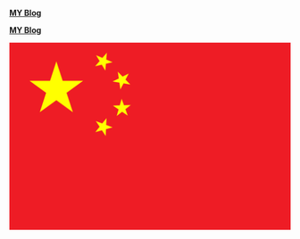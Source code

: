 
**[MY Blog](https://yan-zijun.github.io/)**

**[MY Blog](https://yan-zijun.github.io/)**

![图片](https://github.com/Yan-ziJun/Yan-ziJun.github.io/blob/master/images/China/%E4%B8%AD%E5%8D%8E%E4%BA%BA%E6%B0%91%E5%85%B1%E5%92%8C%E5%9B%BD%E5%9B%BD%E6%97%97.png/)
